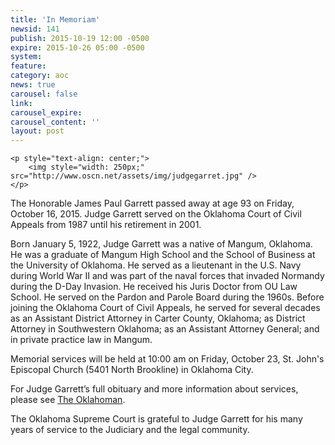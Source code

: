 ```yaml
---
title: 'In Memoriam'
newsid: 141
publish: 2015-10-19 12:00 -0500
expire: 2015-10-26 05:00 -0500
system: 
feature: 
category: aoc
news: true
carousel: false
link: 
carousel_expire: 
carousel_content: ''
layout: post
---
```

	<p style="text-align: center;">
		<img style="width: 250px;" src="http://www.oscn.net/assets/img/judgegarret.jpg" />
	</p>

<p>The Honorable James Paul Garrett passed away at age 93 on Friday, October 16, 2015.  Judge Garrett served on the Oklahoma Court of Civil Appeals from 1987 until his retirement in 2001. </p>
<p>Born January 5, 1922, Judge Garrett was a native of Mangum, Oklahoma. He was a graduate of Mangum High School and the School of Business at the University of Oklahoma. He served as a lieutenant in the U.S. Navy during World War II and was part of the naval forces that invaded Normandy during the D-Day Invasion. He received his Juris Doctor from OU Law School. He served on the Pardon and Parole Board during the 1960s. Before joining the Oklahoma Court of Civil Appeals, he served for several decades as an Assistant District Attorney in Carter County, Oklahoma; as District Attorney in Southwestern Oklahoma; as an Assistant Attorney General; and in private practice law in Mangum.</p>
<p>Memorial services will be held at 10:00 am on Friday, October 23, St. John's Episcopal Church (5401 North Brookline) in Oklahoma City.</p>
<p>For Judge Garrett’s full obituary and more information about services, please see <a href="http://legacy.newsok.com/obituaries/oklahoman/obituary.aspx?n=james-garrett&amp;pid=176143006&amp;eid=sp_shareobit" target="_blank">The Oklahoman</a>.</p>
<p>The Oklahoma Supreme Court is grateful to Judge Garrett for his many years of service to the Judiciary and the legal community.</p>